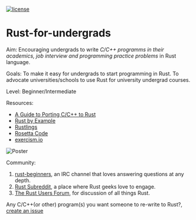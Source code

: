 [![license](https://img.shields.io/badge/license-GPLv3-blue.svg)](https://www.gnu.org/licenses/gpl-3.0.en.html)

# Rust-for-undergrads

Aim: Encouraging undergrads to write *C/C++ programms in their academics, job interview and programming practice problems* in Rust language.

Goals: To make it easy for undergrads to start programming in Rust. To advocate universities/schools to use Rust for university undergrad courses.

Level: Beginner/Intermediate

Resources:

* [A Guide to Porting C/C++ to Rust](https://www.gitbook.com/book/locka99/a-guide-to-porting-c-to-rust/details)
* [Rust by Example](https://rustbyexample.com/)
* [Rustlings](https://github.com/carols10cents/rustlings)
* [Rosetta Code](http://rosettacode.org/wiki/Category:Rust)
* [exercism.io](http://exercism.io/languages/rust/about)

![Poster](https://github.com/rustindia/Rust-for-undergrads/blob/master/Rust_for_undergrads.png)

Community:

1. [rust-beginners](https://chat.mibbit.com/?server=irc.mozilla.org&channel=%23rust-beginners), an IRC channel that loves answering questions at any depth.
2. [Rust Subreddit](https://www.reddit.com/r/rust), a place where Rust geeks love to engage.
3. [The Rust Users Forum](https://users.rust-lang.org/), for discussion of all things Rust.

Any C/C++(or other) program(s) you want someone to re-write to Rust?, [create an issue](https://github.com/swechaFSMI/Rust-for-undergrads/issues/new)
